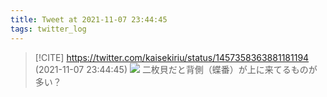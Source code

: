 ```yaml
---
title: Tweet at 2021-11-07 23:44:45
tags: twitter_log
---
```


> [!CITE] https://twitter.com/kaisekiriu/status/1457358363881181194 (2021-11-07 23:44:45)
> ![](https://twitter.com/kaisekiriu/status/1457358363881181194)
> 二枚貝だと背側（蝶番）が上に来てるものが多い？
